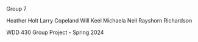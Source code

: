 Group 7

Heather Holt
Larry Copeland
Will Keel
Michaela Nell
Rayshorn Richardson

WDD 430 Group Project - Spring 2024
